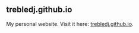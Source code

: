 ## trebledj.github.io

My personal website. Visit it here: [trebledj.github.io](https://trebledj.github.io).

